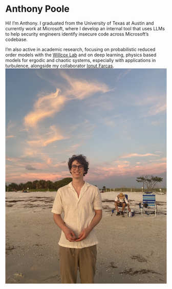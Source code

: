 # Anthony Poole

Hi! I’m Anthony. I graduated from the University of Texas at Austin and currently work at Microsoft, where I develop an internal tool that uses LLMs to help security engineers identify insecure code across Microsoft’s codebase.

I’m also active in academic research, focusing on probabilistic reduced order models with the [Willcox Lab](https://kiwi.oden.utexas.edu) and on deep learning, physics based models for ergodic and chaotic systems, especially with applications in turbulence, alongside my collaborator [Ionut Farcas](https://math.vt.edu/people/faculty/farcas-ionut-gabriel.html).
![IMG_0572](IMG_0572.jpeg)
